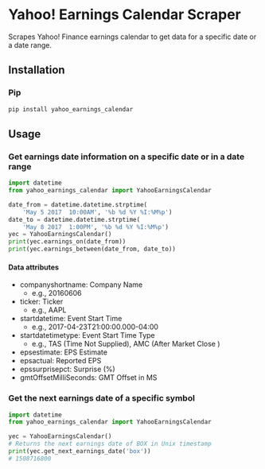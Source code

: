 # Yahoo! Earnings Calendar Scraper
Scrapes Yahoo! Finance earnings calendar to get data for a specific date or a date range.

## Installation
### Pip
```sh
pip install yahoo_earnings_calendar
```

## Usage

### Get earnings date information on a specific date or in a date range
```python
import datetime
from yahoo_earnings_calendar import YahooEarningsCalendar

date_from = datetime.datetime.strptime(
    'May 5 2017  10:00AM', '%b %d %Y %I:%M%p')
date_to = datetime.datetime.strptime(
    'May 8 2017  1:00PM', '%b %d %Y %I:%M%p')
yec = YahooEarningsCalendar()
print(yec.earnings_on(date_from))
print(yec.earnings_between(date_from, date_to))
```

#### Data attributes
- companyshortname: Company Name
  - e.g., 20160606
- ticker: Ticker
  - e.g., AAPL
- startdatetime: Event Start Time
  - e.g., 2017-04-23T21:00:00.000-04:00
- startdatetimetype: Event Start Time Type
  - e.g., TAS (Time Not Supplied), AMC (After Market Close	)
- epsestimate: EPS Estimate
- epsactual: Reported EPS
- epssurprisepct: Surprise (%)
- gmtOffsetMilliSeconds: GMT Offset in MS

### Get the next earnings date of a specific symbol
```python
import datetime
from yahoo_earnings_calendar import YahooEarningsCalendar

yec = YahooEarningsCalendar()
# Returns the next earnings date of BOX in Unix timestamp
print(yec.get_next_earnings_date('box'))
# 1508716800
```
